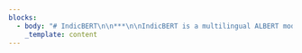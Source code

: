 ```yaml
---
blocks:
  - body: "# IndicBERT\n\n***\n\nIndicBERT is a multilingual ALBERT model trained on large-scale corpora, covering 12 major Indian languages: Assamese, Bengali, English, Gujarati, Hindi, Kannada, Malayalam, Marathi, Oriya, Punjabi, Tamil, Telugu. IndicBERT has much less parameters than other public models like mBERT and XLM-R while it still manages to give state of the art performance on several tasks.\n\n### Download Model\n\nThe model can be downloaded\_[here](https://storage.googleapis.com/ai4bharat-public-indic-nlp-corpora/models/indic-bert-v1.tar.gz). Both tf checkpoints and pytorch binaries are included in the archive. Alternatively, you can also download it from\_[Huggingface](https://huggingface.co/ai4bharat/indic-bert).\n\n### Usage\n\nThe easiest way to use Indic BERT is through the Huggingface transformers library. It can be simply loaded like this:\n\n```\nfrom transformers import AutoModel, AutoTokenizer\n\ntokenizer = AutoTokenizer.from_pretrained('ai4bharat/indic-bert')\nmodel = AutoModel.from_pretrained('ai4bharat/indic-bert')\n\n```\n\n### Tutorials\n\nIf you want to quickly try experimenting with IndicBERT, we suggest checking out our tutorials and other fine-tuning notebooks that run on Google Colab:\n\n*   General Finetuning\_\n\n### Pretraining Details\n\nIndicBERT is pre-trained with IndicNLP corpus which covers 12 Indian languages (including English) The amount of pretraining data for each language is listed below:\n\nLanguageasbnenguhikn**No. of Tokens**36.9M815M1.34B724M1.84B712M**LanguagemlmrorpatateallNo. of Tokens**767M560M104M814M549M671M8.9B\n\nIn total, the pretraining corpus has a size of 120GB and contains 8.9B tokens.\n\n### Evaluation\n\nWe evaluate IndicBERT model on a set of tasks as described in the\_[IndicGLUE page](https://indicnlp.ai4bharat.org/indic-glue). Here are the results that we obtain:\n\n#### IndicGLUE\n\nTaskmBERTXLM-RIndicBERTNews Article Headline Prediction89.5895.52**95.87**Wikipedia Section Title Prediction**73.66**66.3373.31Cloze-style multiple-choice QA39.1627.98**41.87**Article Genre Classification90.6397.03**97.34**Named Entity Recognition (F1-score)**73.24**65.9364.47Cross-Lingual Sentence Retrieval Task21.4613.74**27.12**Average64.6261.09**66.66**\n\n#### Additional Tasks\n\nTaskTask TypemBERTXLM-RIndicBERTBBC News ClassificationGenre Classification60.55**75.52**74.60IIT Product ReviewsSentiment Analysis74.57**78.97**71.32IITP Movie ReviewsSentiment Analaysis56.77**61.61**59.03Soham News ArticleGenre Classification80.23**87.6**78.45Midas DiscourseDiscourse Analysis71.20**79.94**78.44iNLTK Headlines ClassificationGenre Classification87.9593.38**94.52**ACTSA Sentiment AnalysisSentiment Analysis48.5359.33**61.18**Winograd NLINatural Language Inference56.3455.87**56.34**Choice of Plausible Alternative (COPA)Natural Language Inference54.9251.13**58.33**Amrita Exact ParaphraseParaphrase Detection**93.81**93.0293.75Amrita Rough ParaphraseParaphrase Detection83.3882.20**84.33**Average69.84**74.42**73.66\n\n\\* Note: all models have been restricted to a max\\_seq\\_length of 128.\n\n### Citing\n\nIf you are using any of the resources, please cite the following\_[paper](https://aclanthology.org/2020.findings-emnlp.445):\n\n```\n@inproceedings{kakwani2020indicnlpsuite,\n    title={{IndicNLPSuite: Monolingual Corpora, Evaluation Benchmarks and Pre-trained Multilingual Language Models for Indian Languages}},\n    author={Divyanshu Kakwani and Anoop Kunchukuttan and Satish Golla and Gokul N.C. and Avik Bhattacharyya and Mitesh M. Khapra and Pratyush Kumar},\n    year={2020},\n    booktitle={Findings of EMNLP},\n}\n\n```\n\n### License\n\nThe IndicBERT\_[code](https://github.com/AI4Bharat/indic-bert)\_(and\_[model](https://huggingface.co/ai4bharat/indic-bert)) are released under the MIT License.\n"
    _template: content
---
```


